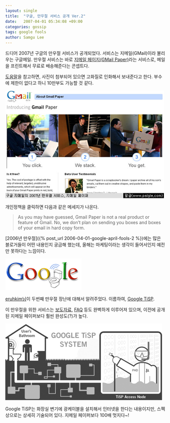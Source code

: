 ```yaml
---
layout: single
title:  "구글, 만우절 서비스 공개 Ver.2"
date:   2007-04-01 05:34:08 +09:00
categories: gossip
tags: google fools
author: Samgu Lee
---
```

드디어 2007년 구글의 만우절 서비스가 공개되었다. 서비스는 지메일(GMail)이라 불리우는 구글메일. 만우절 서비스는 바로 [지메일 페이지(GMail Paper)](http://mail.google.com/mail/help/paper/)라는 서비스로, 메일을 프린트해서 무료로 배송해준다는 콘셉트다.

[도움말](http://mail.google.com/mail/help/paper/more.html)을 참고하면, 사진이 첨부되어 있으면 고화질로 인화해서 보내준다고 한다. 부수에 제한이 없다고 하니 10만부도 가능할 것 같다.

![2007년 구글 만우절](/assets/gmail-paper.jpg)

개인정책을 클릭하면 다음과 같은 메세지가 나온다.

> As you may have guessed, Gmail Paper is not a real product or feature of Gmail. No, we don&#8217;t plan on sending you boxes and boxes of your email in hard copy form.

[2006년 만우절]({% post_url 2006-04-01-google-april-fools-2 %})에는 많은 블로거들이 어떤 내용인지 궁금해 했는데, 올해는 마케팅이라는 생각이 들어서인지 예전만 못하다는 느낌이다.

![구글 TiSP](/assets/google-restroom.gif)

[eruhkim님](http://www.eruhkim.org/)이 두번째 만우절 장난에 대해서 알려주었다. 이름하여, [Google TiSP](http://www.google.com/tisp/).

이 만우절을 위한 서비스는 [보도자료](http://www.google.com/tisp/press.html), [FAQ](http://www.google.com/tisp/faq.html) 등도 완벽하게 이루어져 있으며, 이전에 공개된 지메일 페이퍼보다 훨씬 완성도(?)가 높다.

![Google TiSP 다이아그램](/assets/google-tisp.gif)

Google TiSP는 화장실 변기에 광케이블을 설치해서 인터넷을 한다는 내용이지만, 스펙 상으로는 상세히 기술되어 있다. 지메일 페이퍼보다 100배 멋지다~!
